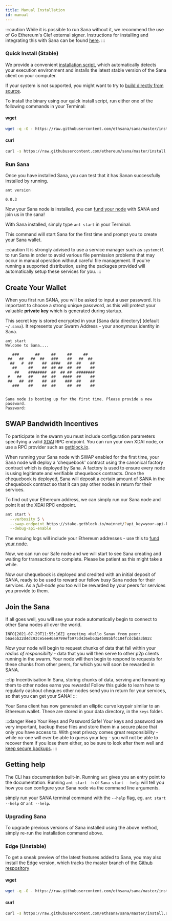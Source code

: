 ```yaml
---
title: Manual Installation
id: manual
---
```


:::caution
While it is possible to run Sana without it, we recommend the use of Go Ethereum's Clef external signer. Instructions for installing and integrating this with Sana can be found [here](/docs/installation/Sana-clef).
:::

### Quick Install (Stable)

We provide a convenient [installation script](https://github.com/ethersphere/Sana/blob/637b67a8e0a2b15e707f510bb7f49aea4ef6c110/install.sh), which automatically detects your execution environment and installs the latest stable version of the Sana client on your computer.

If your system is not supported, you might want to try to [build directly from source](/docs/installation/build-from-source).

To install the binary using our quick install script, run either one of the following commands in your Terminal:

#### wget
```bash
wget -q -O - https://raw.githubusercontent.com/ethsana/sana/master/install.sh | TAG=v0.0.3 bash
```

#### curl
```bash
curl -s https://raw.githubusercontent.com/ethereum/sana/master/install.sh | TAG=v0.0.3 bash
```

### Run Sana

Once you have installed Sana, you can test that it has Sanan successfully installed by running.

```bash
ant version
```

```
0.0.3
```

Now your Sana node is installed, you can [fund your
node](/docs/installation/fund-your-node) with SANA and join us in the
sana!

With Sana installed, simply type `ant start` in your Terminal. 

This command will start Sana for the first time and prompt you to create your Sana wallet.

:::caution
It is strongly advised to use a service manager such as `systemctl` to run Sana in order to avoid various file permission problems that may occur in manual operation without careful file management. If you're running a supported distribution, using the packages provided will automatically setup these services for you.
:::

## Create Your Wallet

When you first run SANA, you will be asked to input a user password. It is important to choose a strong unique password, as this will protect your valuable **private key** which is generated during startup. 

This secret key is stored encrypted in your [Sana data
directory] (default
`~/.sana`). It represents your Swarm Address - your anonymous identity
in Sana.

```
ant start
Welcome to Sana....

   ###       ##     ##     ##     ##
 ##   ##   ##  ##   ###    ##   ##  ##
  ##   #  ##    ##  ####   ##  ##    ##
   ##     ##    ##  ## ##  ##  ##    ##
    ##    ########  ##  ## ##  ########
 #   ##   ##    ##  ##   ####  ##    ##
 ##   ##  ##    ##  ##    ###  ##    ##
   ###    ##    ##  ##     ##  ##    ##
	
		   
Sana node is booting up for the first time. Please provide a new password.
Password: 
```

## SWAP Bandwidth Incentives

To participate in the swarm you must include configuration parameters specifying a valid [XDAI](https://www.xdaichain.com/) RPC endpoint. You can run your own XDAI node, or use a RPC provider such as [getblock.io](https://getblock.io/).

When running your Sana node with SWAP enabled for the first time, your Sana node will deploy a 'chequebook' contract using the canonical factory contract which is deployed by Sana. A factory is used to ensure every node is using legitimate and verifiable chequebook contracts. Once the chequebook is deployed, Sana will deposit a certain amount of SANA in the chequebook contract so that it can pay other nodes in return for their services.

To find out your Ethereum address, we can simply run our Sana node and point it at the XDAI RPC endpoint.

```bash
ant start \
  --verbosity 5 \
  --swap-endpoint https://stake.getblock.io/mainnet/?api_key=your-api-key \
  --debug-api-enable
```

The ensuing logs will include your Ethereum addresses - use this to
[fund your node](/docs/installation/fund-your-node).

Now, we can run our Safe node and we will start to see Sana creating and waiting for transactions to complete. Please be patient as this might take a while.

Now our chequebook is deployed and credited with an initial deposit of
SANA, ready to be used to reward our fellow busy Sana nodes for their
services. As a *full-node* you too will be rewarded by your peers for
services you provide to them.

## Join the Sana

If all goes well, you will see your node automatically begin to connect to other Sana nodes all over the world. 

```
INFO[2021-07-29T11:55:16Z] greeting <Hello Sana> from peer: b6ae5b22d4dc93ce5ee46a9799ef5975d436eb63a4b085bfc104fcdcbda3b82c
```

Now your node will begin to request chunks of data that fall within
your *radius of responsibilty* - data that you will then serve to
other p2p clients running in the swarm. Your node will then begin to
respond to requests for these chunks from other peers, for which you
will soon be rewarded in SANA.

:::tip Incentivisation
In Sana, storing chunks of data, serving and forwarding them to other nodes earns you rewards! Follow this guide to learn how to regularly cashout cheques other nodes send you in return for your services, so that you can get your SANA!
:::

Your Sana client has now generated an elliptic curve keypair similar to an Ethereum wallet. These are stored in your data directory, in the `keys` folder.

:::danger Keep Your Keys and Password Safe!
Your keys and password are very important, backup these files and
store them in a secure place that only you have access to. With great
privacy comes great responsibility - while no-one will ever be able to
guess your key - you will not be able to recover them if you lose them
either, so be sure to look after them well and [keep secure
backups](/docs/access-the-ant/backups).
:::

## Getting help
The CLI has documentation built-in. Running `ant` gives you an entry point to the documentation. Running `ant start -h` or `Sana start --help` will tell you how you can configure your Sana node via the command line arguments.

simply run your SANA terminal command with the `--help` flag, eg. `ant start --help` or `ant --help`.



### Upgrading Sana

To upgrade previous versions of Sana installed using the above method, simply re-run the installation command above.


### Edge (Unstable)

To get a sneak preview of the latest features added to Sana, you may also install the Edge version, which tracks the master branch of the [Github respository](https://github.com/ethsana/sana)

#### wget
```bash
wget -q -O - https://raw.githubusercontent.com/ethsana/sana/master/install.sh | bash
```

#### curl
```bash
curl -s https://raw.githubusercontent.com/ethsana/sana/master/install.sh | bash
```
